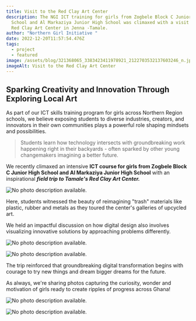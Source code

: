 ```yaml
---
title: Visit to the Red Clay Art Center
description: The NGI ICT training for girls from Zogbele Block C Junior High
  School and Al Markaziya Junior High School was climaxed with a visit to the
  Red Clay Art Center in Jenna -Tamale.
author: "Northern Girl Initiative "
date: 2022-12-20T11:57:54.476Z
tags:
  - project
  - featured
image: /assets/blog/321368065_3383423411978921_2122703532137603246_n.jpg
imageAlt: Visit to the Red Clay Art Center
---
```

<!--StartFragment-->

## Sparking Creativity and Innovation Through Exploring Local Art

As part of our ICT skills training program for girls across Northern Region schools, we believe exposing students to diverse industries, creators, and innovators in their own communities plays a powerful role shaping mindsets and possibilities. 

> Students learn how technology intersects with groundbreaking work happening right in their backyards - often sparked by other young changemakers imagining a better future.

We recently climaxed an intensive **ICT course for girls from Zogbele Block C Junior High School and Al Markaziya Junior High School** with an inspirational ***field trip to Tamale's Red Clay Art Center.***

<!--StartFragment-->

![No photo description available.](/assets/blog/321349670_554177289602594_8585723417275674233_n.jpg)

<!--EndFragment-->

Here, students witnessed the beauty of reimagining "trash" materials like plastic, rubber and metals as they toured the center's galleries of upcycled art. 

We held an impactful discussion on how digital design also involves visualizing innovative solutions by approaching problems differently.

<!--StartFragment-->

![No photo description available.](/assets/blog/321348434_691248445944198_9190062056012754400_n.jpg)

<!--EndFragment-->

<!--StartFragment-->

![No photo description available.](/assets/blog/321427545_2366759080160088_5168112625424399290_n.jpg)

<!--EndFragment-->

The trip reinforced that groundbreaking digital transformation begins with courage to try new things and dream bigger dreams for the future.

As always, we're sharing photos capturing the curiosity, wonder and motivation of girls ready to create ripples of progress across Ghana!

<!-- notionvc: c489a61e-dd54-4182-8164-ea2882e5538c -->

<!--EndFragment-->

<!--StartFragment-->

![No photo description available.](/assets/blog/321347956_577905234172709_5797209558184908093_n.jpg)

<!--EndFragment-->

<!--StartFragment-->

![No photo description available.](/assets/blog/321352662_554038336255962_5654797403329286926_n.jpg)

<!--EndFragment-->

<!--StartFragment-->